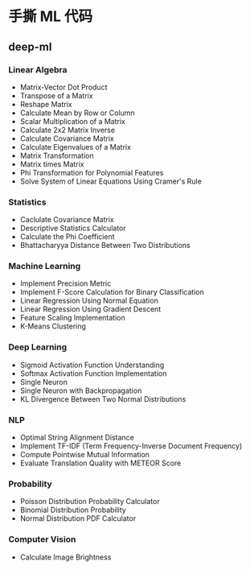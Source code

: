 # 手撕 ML 代码

## deep-ml
### Linear Algebra
- Matrix-Vector Dot Product
- Transpose of a Matrix
- Reshape Matrix
- Calculate Mean by Row or Column
- Scalar Multiplication of a Matrix
- Calculate 2x2 Matrix Inverse
- Calculate Covariance Matrix
- Calculate Eigenvalues of a Matrix
- Matrix Transformation
- Matrix times Matrix
- Phi Transformation for Polynomial Features
- Solve System of Linear Equations Using Cramer's Rule
### Statistics
- Caclulate Covariance Matrix
- Descriptive Statistics Calculator
- Calculate the Phi Coefficient
- Bhattacharyya Distance Between Two Distributions
### Machine Learning
- Implement Precision Metric
- Implement F-Score Calculation for Binary Classification
- Linear Regression Using Normal Equation
- Linear Regression Using Gradient Descent
- Feature Scaling Implementation
- K-Means Clustering
### Deep Learning
- Sigmoid Activation Function Understanding
- Softmax Activation Function Implementation
- Single Neuron
- Single Neuron with Backpropagation
- KL Divergence Between Two Normal Distributions
### NLP
- Optimal String Alignment Distance
- Implement TF-IDF (Term Frequency-Inverse Document Frequency)
- Compute Pointwise Mutual Information
- Evaluate Translation Quality with METEOR Score
### Probability
- Poisson Distribution Probability Calculator
- Binomial Distribution Probability
- Normal Distribution PDF Calculator
### Computer Vision
- Calculate Image Brightness
